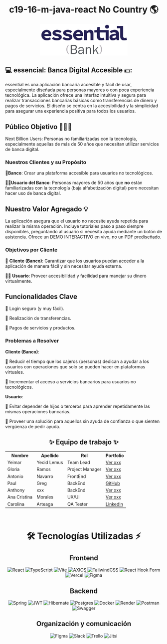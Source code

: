 <h1 align="center"> c19-16-m-java-react No Country 🌎</h1>

<div align="center">
  <img src="https://github.com/No-Country-simulation/c19-16-m-java-react/blob/5ca0d63f4e3e2dca65d266506b3bcb42bb8f4f43/essential_logo.png" width="280" alt="LOGO">
</div>

## 💻 essencial: Banca Digital Accesible 💵: 
essential es una aplicación bancaria accesible y fácil de usar, especialmente diseñada para personas mayores o con poca experiencia tecnológica. La aplicación ofrece una interfaz intuitiva y segura para realizar transacciones bancarias básicas como transferencias de dinero y pagos de servicios. El diseño se centra en la accesibilidad y la simplicidad para asegurar una experiencia positiva para todos los usuarios.

## Público Objetivo 👵🏻​​📵
Next Billion Users: Personas no familiarizadas con la tecnología, especialmente aquellas de más de 50 años que necesitan utilizar servicios de banca digital.
### Nuestros Clientes y su Propósito
🏦**Banco**: Crear una plataforma accesible para usuarios no tecnológicos.   

👵🏻​​**Usuario del Banco**: Personas mayores de 50 años que **__no__** están familiarizadas con la tecnología (baja alfabetización digital) pero necesitan hacer uso de banca digital.

## Nuestro Valor Agregado 💡​
La aplicación asegura que el usuario no necesite ayuda repetida para realizar la misma operación.
Incluye tutoriales paso a paso siempre disponibles, preguntando al usuario si necesita ayuda mediante un botón de asistencia.
Ofrece un DEMO INTERACTIVO en vivo, no un PDF prediseñado.

### Objetivos por Cliente
🏦 **Cliente (Banco)**: Garantizar que los usuarios puedan acceder a la aplicación de manera fácil y sin necesitar ayuda externa.

👵🏻 **Usuario**: Proveer accesibilidad y facilidad para manejar su dinero virtualmente.

## Funcionalidades Clave
🔹​ Login seguro (y muy fácil).

🔹​ Realización de transferencias.

🔹​ Pagos de servicios y productos.

### Problemas a Resolver
**Cliente (Banco)**:

🔹​ Reducir el tiempo que los cajeros (personas) dedican a ayudar a los usuarios con operaciones que solo se pueden hacer en plataformas virtuales.

🔹​ Incrementar el acceso a servicios bancarios para usuarios no tecnológicos.

**Usuario**:

🔹​ Evitar depender de hijos o terceros para aprender repetidamente las mismas operaciones bancarias.

🔹​ Proveer una solución para aquellos sin ayuda de confianza o que sienten vergüenza de pedir ayuda.



<h2 align="center">✨ Equipo de trabajo ✨</h2>

<table align="center">
  <tr>
    <th>Nombre</th>
    <th>Apellido</th>
    <th>Rol</th>
    <th>Portfolio</th>
  </tr>
  <tr>
    <td>Yeimar</td>
    <td>Yecid Lemus</td>
    <td>Team Lead</td>
    <td><a href="https://www.behance.net/ushiwushi" target="_blank">Ver xxx</a></td>
  </tr>
  <tr>
    <td>Gloria</td>
    <td>Ramos</td>
    <td>Project Manager</td>
    <td><a href="https://portfolio.agustin.top" target="_blank">Ver xxx</a></td>
  </tr>
   <tr>
    <td>Antonio</td>
    <td>Navarro</td>
    <td>FrontEnd</td>
    <td><a href="www.linkedin.com/in/antonio-navarro-b16303164" target="_blank">Ver xxx</a></td>
  </tr>
   <tr>
    <td>Paul</td>
    <td>Greg</td>
    <td>BackEnd</td>
    <td><a href="https://github.com/Paul-Greg" target="_blank">GitHub</a></td>
  </tr>
  <tr>
    <td>Anthony</td>
    <td>xxx</td>
    <td>BackEnd</td>
    <td><a href="https://www.linkedin.com/in/ang%C3%A9lica-borrero-b14591186/" target="_blank">Ver xxx</a></td>
  </tr>
     <tr>
    <td>Ana Cristina</td>
    <td>Morales</td>
    <td>UX/UI</td>
    <td><a href="https://github.com/kalchaqui" target="_blank">Ver xxx</a></td>
  </tr>
   <tr>
    <td>Carolina</td>
    <td>Arteaga</td>
    <td>QA Tester</td>
    <td><a href="www.linkedin.com/in/carola02" target="_blank">LinkedIn</a></td>
  </tr>
</table>
<br>


<div align='center'>
  <h1>🛠️ Tecnologías Utilizadas ⚡</h1>
</div>

<div align='center'>
  <h2>Frontend</h2>
  </div>

  <div align='center'>
    
![React](https://img.shields.io/static/v1?style=for-the-badge&message=React&color=222222&logo=React&logoColor=61DAFB&label=)
![TypeScript](https://img.shields.io/badge/typescript-%23007ACC.svg?style=for-the-badge&logo=typescript&logoColor=white)
![Vite](https://img.shields.io/badge/vite-%23646CFF.svg?style=for-the-badge&logo=vite&logoColor=white)
![AXIOS](https://img.shields.io/badge/AXIOS-%235A29E4?style=for-the-badge&logo=axios)
![TailwindCSS](https://img.shields.io/badge/tailwindcss-%2338B2AC.svg?style=for-the-badge&logo=tailwind-css&logoColor=white)
![React Hook Form](https://img.shields.io/badge/React%20Hook%20Form-%23EC5990.svg?style=for-the-badge&logo=reacthookform&logoColor=white)
![Vercel](https://img.shields.io/static/v1?style=for-the-badge&message=Vercel&color=000000&logo=Vercel&logoColor=FFFFFF&label=)
![Figma](https://img.shields.io/badge/figma-%23F24E1E?style=for-the-badge&logo=figma&logoColor=white)

  </div>

<div align='center'>
  <h2>Backend</h2>
  </div>
  
  <div align='center'>
    
![Spring](https://img.shields.io/badge/spring-%236DB33F.svg?style=for-the-badge&logo=spring&logoColor=white) 
![JWT](https://img.shields.io/badge/JWT-black?style=for-the-badge&logo=JSON%20web%20tokens)
![Hibernate](https://img.shields.io/badge/Hibernate-59666C?style=for-the-badge&logo=Hibernate&logoColor=white)
![Postgres](https://img.shields.io/badge/postgres-%23316192.svg?style=for-the-badge&logo=postgresql&logoColor=white) 
![Docker](https://img.shields.io/badge/docker-%230db7ed.svg?style=for-the-badge&logo=docker&logoColor=white)
![Render](https://img.shields.io/badge/Render-%46E3B7.svg?style=for-the-badge&logo=render&logoColor=white)
![Postman](https://img.shields.io/badge/Postman-FF6C37?style=for-the-badge&logo=postman&logoColor=white)
![Swagger](https://img.shields.io/badge/-Swagger-%23Clojure?style=for-the-badge&logo=swagger&logoColor=white)

  </div>

<div align='center'>
  <h2>Organización y comunicación</h2>
  </div>
  
<div align="center">
    <img src="https://img.shields.io/badge/Figma-F24E1E?logo=figma&logoColor=white" alt="Figma" style="height: 30px;">
    <img src="https://img.shields.io/badge/Slack-4A154B?logo=slack&logoColor=white" alt="Slack" style="height: 30px;">
    <img src="https://img.shields.io/badge/Trello-0052CC?logo=trello&logoColor=white" alt="Trello" style="height: 30px;">
    <img src="https://img.shields.io/badge/-JITSI-blue?style=for-the-badge&logo=jitsi&logoColor=white" alt="Jitsi" style="height: 30px;">
</div>
<br>
